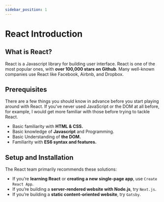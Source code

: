 ```yaml
---
sidebar_position: 1
---
```


# React Introduction

## What is React?

React is a Javascript library for building user interface. React is one of the most popular ones, with **over 100,000 stars on Github**. Many well-known companies use React like Facebook, Airbnb, and Dropbox.

## Prerequisites

There are a few things you should know in advance before you start playing around with React. If you've never used JavaScript or the DOM at all before, for example, I would get more familiar with those before trying to tackle React.

- Basic familiarity with **HTML & CSS.**
- Basic knowledge of **Javascript** and Programming.
- Basic Understanding of **the DOM.**
- Familiarity with **ES6 syntax and features.**

## Setup and Installation

The React team primarily recommends these solutions:

- If you’re **learning React** or **creating a new single-page app**, use `Create React App`.
- If you’re building a **server-rendered website with Node.js**, try `Next.js`.
- If you’re building a **static content-oriented website**, try `Gatsby`.
